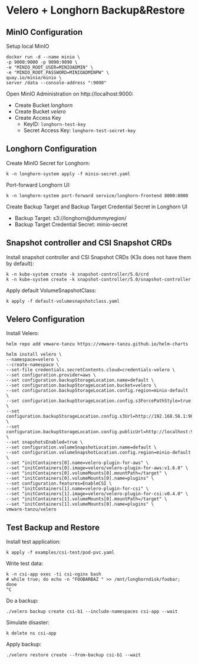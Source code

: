# Velero + Longhorn Backup&Restore

## MinIO Configuration

Setup local MinIO
```shell
docker run -d --name minio \
-p 9000:9000 -p 9090:9090 \
-e "MINIO_ROOT_USER=MINIOADMIN" \
-e "MINIO_ROOT_PASSWORD=MINIOADMINPW" \
quay.io/minio/minio \
server /data --console-address ":9090"
```

Open MinIO Administration on http://localhost:9000:
- Create Bucket _longhorn_
- Create Bucket _velero_
- Create Access Key
  - KeyID: `longhorn-test-key`
  - Secret Access Key: `longhorn-test-secret-key`

## Longhorn Configuration

Create MinIO Secret for Longhorn:
```shell
k -n longhorn-system apply -f minio-secret.yaml
```

Port-forward Longhorn UI:
```shell
k -n longhorn-system port-forward service/longhorn-frontend 8000:8000
```

Create Backup Target and Backup Target Credential Secret in Longhorn UI
- Backup Target: s3://longhorn@dummyregion/
- Backup Target Credential Secret: minio-secret

## Snapshot controller and CSI Snapshot CRDs

Install snapshot controller and CSI Snapshot CRDs (K3s does not have them by default):
```shell
k -n kube-system create -k snapshot-controller/5.0/crd
k -n kube-system create -k snapshot-controller/5.0/snapshot-controller
```

Apply default VolumeSnapshotClass:
```shell
k apply -f default-volumesnapshotclass.yaml
```

## Velero Configuration

Install Velero:
```shell
helm repo add vmware-tanzu https://vmware-tanzu.github.io/helm-charts

helm install velero \
--namespace=velero \
--create-namespace \
--set-file credentials.secretContents.cloud=credentials-velero \
--set configuration.provider=aws \
--set configuration.backupStorageLocation.name=default \
--set configuration.backupStorageLocation.bucket=velero \
--set configuration.backupStorageLocation.config.region=minio-default \
--set configuration.backupStorageLocation.config.s3ForcePathStyle=true \
--set configuration.backupStorageLocation.config.s3Url=http://192.168.56.1:9000 \
--set configuration.backupStorageLocation.config.publicUrl=http://localhost:9000 \
--set snapshotsEnabled=true \
--set configuration.volumeSnapshotLocation.name=default \
--set configuration.volumeSnapshotLocation.config.region=minio-default \
--set "initContainers[0].name=velero-plugin-for-aws" \
--set "initContainers[0].image=velero/velero-plugin-for-aws:v1.6.0" \
--set "initContainers[0].volumeMounts[0].mountPath=/target" \
--set "initContainers[0].volumeMounts[0].name=plugins" \
--set configuration.features=EnableCSI \
--set "initContainers[1].name=velero-plugin-for-csi" \
--set "initContainers[1].image=velero/velero-plugin-for-csi:v0.4.0" \
--set "initContainers[1].volumeMounts[0].mountPath=/target" \
--set "initContainers[1].volumeMounts[0].name=plugins" \
vmware-tanzu/velero
```

## Test Backup and Restore

Install test application:
```shell
k apply -f examples/csi-test/pod-pvc.yaml
```

Write test data:
```shell
k -n csi-app exec -ti csi-nginx bash
# while true; do echo -n "FOOBARBAZ " >> /mnt/longhorndisk/foobar; done 
^C
```

Do a backup:
```shell
./velero backup create csi-b1 --include-namespaces csi-app --wait
```

Simulate disaster:
```shell
k delete ns csi-app
```

Apply backup:
```shell
./velero restore create --from-backup csi-b1 --wait
```